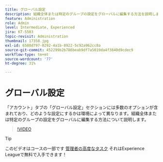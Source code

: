 ```yaml
---
title: グローバル設定
description: 組織全体または特定のグループの設定をグローバルに編集する方法を説明します
feature: Administration
role: Admin
level: Intermediate, Experienced
jira: KT-5503
topic-revisit: Administration
thumbnail: 17358.jpg
exl-id: 6500d797-0292-4a1b-8922-5c92a962cc8a
source-git-commit: 452299b2b786beab9df7a5019da4f3840d9cdec9
workflow-type: tm+mt
source-wordcount: '77'
ht-degree: 31%

---
```


# グローバル設定

「アカウント」タブの「グローバル設定」セクションには多数のオプションが含まれており、どのような設定にするかは環境によって異なります。組織全体または特定のグループの設定をグローバルに編集する方法について説明します。

>[!VIDEO](https://video.tv.adobe.com/v/3412507?quality=12&learn=on&hidetitle=true)

>[!TIP]
>
>このビデオはコースの一部です [管理者の高度なタスク](https://experienceleague.adobe.com/?recommended=Sign-A-1-2020.1) それはExperience Leagueで無料で入手できます！

